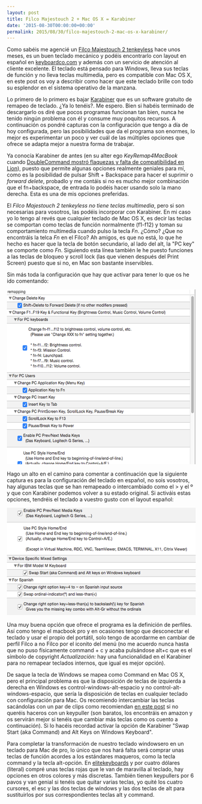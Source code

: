 ```yaml
---
layout: post
title: Filco Majestouch 2 + Mac OS X = Karabiner
date: '2015-08-30T00:00:00+00:00'
permalink: 2015/08/30/filco-majestouch-2-mac-os-x-karabiner/
---
```


Como sabéis me agencié un [Filco Majestouch 2 tenkeyless](http://resistancefutile.com/2015/06/13/verano-de-novedades/) hace unos meses, es un buen teclado mecánico y podéis encontrarlo con layout en español en [keyboardco.com](http://www.keyboardco.com/keyboard/spanish-filco-majestouch-2-tenkeyless-nkr-tactile-action-keyboard.asp) y además con un servicio de atención al cliente excelente. El teclado está pensado para Windows, lleva sus teclas de función y no lleva teclas multimedia, pero es compatible con Mac OS X, en este post os voy a describir como hacer que este teclado brille con todo su esplendor en el sistema operativo de la manzana.

Lo primero de lo primero es bajar [Karabiner](https://pqrs.org/osx/karabiner/) que es un software gratuito de remapeo de teclado. ¿Ya lo tenéis?. Me espero. Bien si habéis terminado de descargarlo os diré que pocos programas funcionan tan bien, nunca he tenido ningún problema con él y consume muy poquitos recursos. A continuación os pondré capturas con la configuración que tengo a día de hoy configurada, pero las posibilidades que da el programa son enormes, lo mejor es experimentar un poco y ver cuál de las múltiples opciones que ofrece se adapta mejor a nuestra forma de trabajar.

Ya conocía Karabiner de antes (en su alter ego *KeyRemap4MacBook* cuando [DoubleCommand mostró flaquezas y falta de compatibilidad en Lion](:http://resistancefutile.com/2011/02/27/lo-que-mehagustado-y-nomehagustado-de-mac-os-x-10-7-lion-11a390/)), puesto que permite algunas opciones realmente geniales para mí, como es la posibilidad de pulsar Shift + Backspace para hacer el suprimir o _forward delete_, probadlo y me contáis si no es mucho mejor combinación que el fn+backspace, de entrada lo podéis hacer usando solo la mano derecha. Esta es una de mis opciones preferidas.

El *Filco Majestouch 2 tenkeyless no tiene teclas multimedia*, pero si son necesarias para vosotros, las podéis incorporar con Karabiner. En mi caso yo lo tengo al revés que cualquier teclado de Mac OS X, es decir las teclas se comportan como teclas de función normalmente (f1-f12) y toman su comportamiento multimedia cuando pulso la tecla _Fn_. ¿Cómo? ¿Que no encontráis la telca _Fn_ en el Filco? Ah amigos, es que no está, lo que he hecho es hacer que la tecla de botón secundario, al lado del alt, la "PC key" se comporte como _Fn_. Siguiendo esta línea también le he puesto funciones a las teclas de bloqueo y scroll lock (las que vienen después del Print Screen) puesto que si no, en Mac son bastante inservibles.

Sin más toda la configuración que hay que activar para tener lo que os he ido comentando:

<img src="/assets/Karabiner1.png" alt="Karabiner1" width="587" height="466" class="aligncenter size-full wp-image-2268" />

Hago un alto en el camino para comentar a continuación que la siguiente captura es para la configuración del teclado en español, no sois vosotros, hay algunas teclas que se han remapeado o intercambiado como el > y el º y que con Karabiner podemos volver a su estado original. Si activáis estas opciones, tendréis el teclado a vuestro gusto con el layout español:

<img src="/assets/Karabiner2.png" alt="Karabiner2" width="566" height="286" class="aligncenter size-full wp-image-2269" />

Una muy buena opción que ofrece el programa es la definición de perfiles. Así como tengo el macbook pro y en ocasiones tengo que desconectar el teclado y usar el propio del portátil, solo tengo de acordarme en cambiar de perfil Filco a no Filco por el iconito del menú (no me acuerdo nunca hasta que no puso físicamente command + c y acaba pulsándose alt+c que es el símbolo de copyright *Actualización:* hay una funcionalidad en el Karabiner para no remapear teclados internos, que igual es mejor opción).

De saque la tecla de Windows se mapea como Command en Mac OS X, pero el principal problema es que la disposición de teclas de izquierda a derecha en Windows es control-windows-alt-espacio y no control-alt-windows-espacio, que sería la disposición de teclas en cualquier teclado con configuración para Mac. Os recomiendo intercambiar las teclas sacándolas con un par de clips como recomiendan [en este post](http://www.cultofmac.com/271485/hacking-filcos-tenkeyless-majestouch-2-work-mac-review/) si no queréis haceros con un keypuller (son baratos, los encontráis en amazon y os servirán mejor si tenéis que cambiar más teclas como os cuento a continuación). Si lo hacéis recordad activar la opción de Karabiner "Swap Start (aka Command) and Alt Keys on Windows Keyboard".

Para completar la transformación de nuestro teclado windowsero en un teclado para Mac de pro, lo único que nos hará falta será comprar unas teclas de función acordes a los estándares maqueros, como la tecla command y la tecla alt-opción. En [elitekeyboards](https://elitekeyboards.com/products.php?sub=access#cherrymxkeys) y por cuatro dólares (literal) compré unas teclas rojas que le van de maravilla al teclado, hay opciones en otros colores y más discretas. También tienen keypullers por 6 pavos y van genial si tenéis que quitar varias teclas, yo quité los cuatro cursores, el esc y las dos teclas de windows y las dos teclas de alt para sustituirlos por sus correspondientes teclas alt y command.
